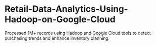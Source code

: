 # Retail-Data-Analytics-Using-Hadoop-on-Google-Cloud
Processed 1M+ records using Hadoop and Google Cloud tools to detect purchasing trends and enhance inventory planning.
